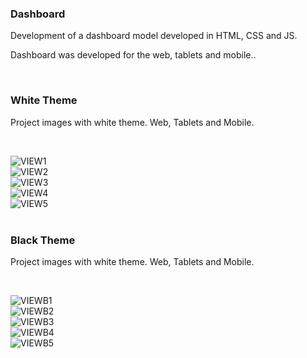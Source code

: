 <h3>Dashboard</h3>
<p>Development of a dashboard model developed in HTML, CSS and JS.</p>
<p>Dashboard was developed for the web, tablets and mobile..</p>
<br>

<h3>White Theme</h3>
<p>Project images with white theme. Web, Tablets and Mobile.</p>
<br>

![VIEW1](https://user-images.githubusercontent.com/37923860/160016621-3d29e034-18a8-4b76-8055-01a1462dc021.png)
<br>
![VIEW2](https://user-images.githubusercontent.com/37923860/160016624-8faafb29-6a0f-4613-bd81-9ba409c1cf17.png)
<br>
![VIEW3](https://user-images.githubusercontent.com/37923860/160016625-e3d51674-26d7-427c-915d-94a0aeab76b6.png)
<br>
![VIEW4](https://user-images.githubusercontent.com/37923860/160016629-f2981429-28ed-43f6-9646-7a7a1e56e9b0.png)
<br>
![VIEW5](https://user-images.githubusercontent.com/37923860/160016631-0bf6456f-333f-4087-afb2-654ee6a03031.png)
<br>
<br>

<h3>Black Theme</h3>
<p>Project images with white theme. Web, Tablets and Mobile.</p>
<br>

![VIEWB1](https://user-images.githubusercontent.com/37923860/160016633-7677e735-a24a-42f2-9e23-bb37e212215b.png)
<br>
![VIEWB2](https://user-images.githubusercontent.com/37923860/160016635-28d25d76-0a9f-4a22-88af-7e6ae4840ba0.png)
<br>
![VIEWB3](https://user-images.githubusercontent.com/37923860/160016636-84578875-a2e2-4432-af2c-844433cb5c58.png)
<br>
![VIEWB4](https://user-images.githubusercontent.com/37923860/160016639-0cd3c3a7-d6f5-4ce7-9e2d-92cdc1ebc556.png)
<br>
![VIEWB5](https://user-images.githubusercontent.com/37923860/160016641-49dd2d09-8806-446c-be6e-7efd1204713e.png)
